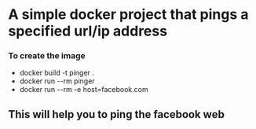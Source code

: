 # A simple docker project that pings a specified url/ip address
### To create the image
- docker build -t pinger .
- docker run --rm pinger
- docker run --rm -e host=facebook.com
## This will help you to ping the facebook web